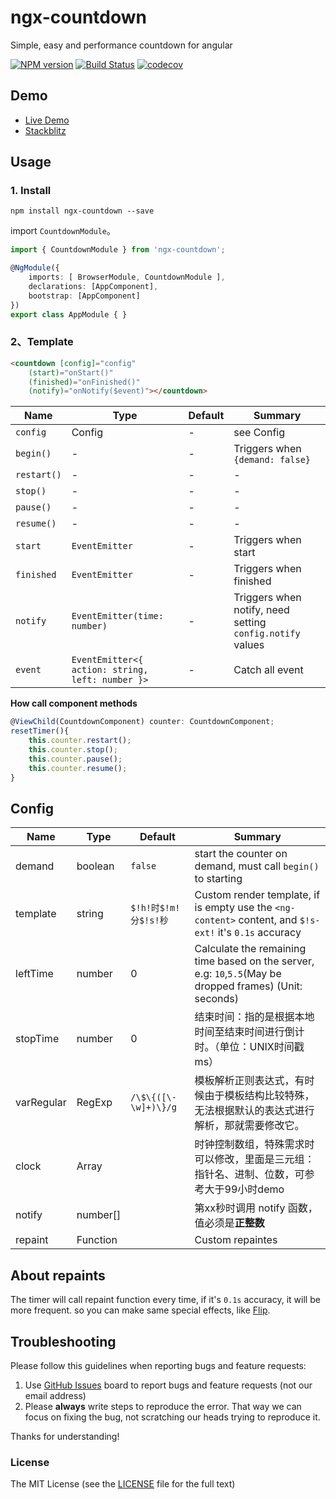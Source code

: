 # ngx-countdown

Simple, easy and performance countdown for angular

[![NPM version](https://img.shields.io/npm/v/ngx-countdown.svg)](https://www.npmjs.com/package/ngx-countdown)
[![Build Status](https://travis-ci.org/cipchk/ngx-countdown.svg?branch=master)](https://travis-ci.org/cipchk/ngx-countdown)
[![codecov](https://codecov.io/gh/cipchk/ngx-countdown/branch/master/graph/badge.svg)](https://codecov.io/gh/cipchk/ngx-countdown)

## Demo

- [Live Demo](https://cipchk.github.io/ngx-countdown/)
- [Stackblitz](https://stackblitz.com/edit/ngx-countdown-setup)

## Usage

### 1. Install

```
npm install ngx-countdown --save
```

import `CountdownModule`。

```typescript
import { CountdownModule } from 'ngx-countdown';

@NgModule({
    imports: [ BrowserModule, CountdownModule ],
    declarations: [AppComponent],
    bootstrap: [AppComponent]
})
export class AppModule { }
```

### 2、Template

```html
<countdown [config]="config"
    (start)="onStart()"
    (finished)="onFinished()"
    (notify)="onNotify($event)"></countdown>
```

| Name    | Type           | Default  | Summary |
| ------- | ------------- | ----- | ----- |
| `config` | Config | - | see Config |
| `begin()` | - | - | Triggers when `{demand: false}` |
| `restart()` | - | - | - |
| `stop()` | - | - | - |
| `pause()` | - | - | - |
| `resume()` | - | - | - |
| `start` | `EventEmitter` | - | Triggers when start |
| `finished` | `EventEmitter` | - | Triggers when finished |
| `notify` | `EventEmitter(time: number)` | - | Triggers when notify, need setting `config.notify` values |
| `event` | `EventEmitter<{ action: string, left: number }>` | - | Catch all event |

**How call component methods**

```typescript
@ViewChild(CountdownComponent) counter: CountdownComponent;
resetTimer(){
    this.counter.restart();
    this.counter.stop();
    this.counter.pause();
    this.counter.resume();
}
```

## Config

| Name    | Type           | Default  | Summary |
| ------- | ------------- | ----- | ----- |
| demand | boolean | `false` | start the counter on demand, must call `begin()` to starting  |
| template | string | `$!h!时$!m!分$!s!秒` | Custom render template, if is empty use the `<ng-content>` content, and `$!s-ext!` it's `0.1s` accuracy |
| leftTime | number | 0 | Calculate the remaining time based on the server, e.g: `10`,`5.5`(May be dropped frames) (Unit: seconds) |
| stopTime | number | 0 | 结束时间：指的是根据本地时间至结束时间进行倒计时。（单位：UNIX时间戳 ms） |
| varRegular | RegExp | `/\$\{([\-\w]+)\}/g` | 模板解析正则表达式，有时候由于模板结构比较特殊，无法根据默认的表达式进行解析，那就需要修改它。 |
| clock | Array |  | 时钟控制数组，特殊需求时可以修改，里面是三元组：指针名、进制、位数，可参考大于99小时demo |
| notify | number[] |  | 第xx秒时调用 notify 函数，值必须是**正整数** |
| repaint | Function |  | Custom repaintes |

## About repaints

The timer will call repaint function every time, if it's `0.1s` accuracy, it will be more frequent. so you can make same special effects, like [Flip](https://cipchk.github.io/ngx-countdown/#/tpl/flip).

## Troubleshooting

Please follow this guidelines when reporting bugs and feature requests:

1. Use [GitHub Issues](https://github.com/cipchk/ngx-countdown/issues) board to report bugs and feature requests (not our email address)
2. Please **always** write steps to reproduce the error. That way we can focus on fixing the bug, not scratching our heads trying to reproduce it.

Thanks for understanding!

### License

The MIT License (see the [LICENSE](https://github.com/cipchk/ngx-countdown/blob/master/LICENSE) file for the full text)
